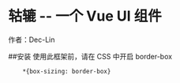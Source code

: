 # 轱辘  --  一个 Vue UI 组件
作者：Dec-Lin

##安装
使用此框架前，请在 CSS 中开启 border-box
```
    *{box-sizing: border-box}
```
